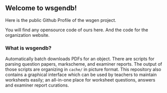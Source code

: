 ## Welcome to wsgendb!

Here is the public Github Profile of the wsgen project.

You will find any opensource code of ours here. And the code for the organization website.

### What is wsgendb?
Automatically batch downloads PDFs for an object. There are
scripts for parsing question papers, markscheme, and examiner reports. The
output of those scripts are organizing in `cache/` in picture format. This
repository also contains a graphical interface which can be used by teachers to
maintain worksheets easily; an all-in-one place for worksheet questions, answers
and examiner report curations.

<!--

**Here are some ideas to get you started:**

🙋‍♀️ A short introduction - what is your organization all about?
🌈 Contribution guidelines - how can the community get involved?
👩‍💻 Useful resources - where can the community find your docs? Is there anything else the community should know?
🍿 Fun facts - what does your team eat for breakfast?
🧙 Remember, you can do mighty things with the power of [Markdown](https://docs.github.com/github/writing-on-github/getting-started-with-writing-and-formatting-on-github/basic-writing-and-formatting-syntax)
-->
